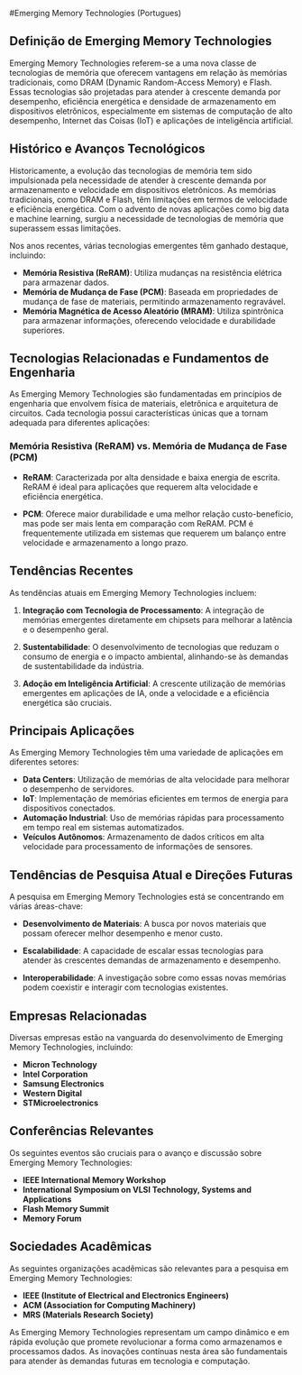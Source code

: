 #Emerging Memory Technologies (Portugues)

## Definição de Emerging Memory Technologies

Emerging Memory Technologies referem-se a uma nova classe de tecnologias de memória que oferecem vantagens em relação às memórias tradicionais, como DRAM (Dynamic Random-Access Memory) e Flash. Essas tecnologias são projetadas para atender à crescente demanda por desempenho, eficiência energética e densidade de armazenamento em dispositivos eletrônicos, especialmente em sistemas de computação de alto desempenho, Internet das Coisas (IoT) e aplicações de inteligência artificial.

## Histórico e Avanços Tecnológicos

Historicamente, a evolução das tecnologias de memória tem sido impulsionada pela necessidade de atender à crescente demanda por armazenamento e velocidade em dispositivos eletrônicos. As memórias tradicionais, como DRAM e Flash, têm limitações em termos de velocidade e eficiência energética. Com o advento de novas aplicações como big data e machine learning, surgiu a necessidade de tecnologias de memória que superassem essas limitações.

Nos anos recentes, várias tecnologias emergentes têm ganhado destaque, incluindo:

- **Memória Resistiva (ReRAM)**: Utiliza mudanças na resistência elétrica para armazenar dados.
- **Memória de Mudança de Fase (PCM)**: Baseada em propriedades de mudança de fase de materiais, permitindo armazenamento regravável.
- **Memória Magnética de Acesso Aleatório (MRAM)**: Utiliza spintrônica para armazenar informações, oferecendo velocidade e durabilidade superiores.

## Tecnologias Relacionadas e Fundamentos de Engenharia

As Emerging Memory Technologies são fundamentadas em princípios de engenharia que envolvem física de materiais, eletrônica e arquitetura de circuitos. Cada tecnologia possui características únicas que a tornam adequada para diferentes aplicações:

### Memória Resistiva (ReRAM) vs. Memória de Mudança de Fase (PCM)

- **ReRAM**: Caracterizada por alta densidade e baixa energia de escrita. ReRAM é ideal para aplicações que requerem alta velocidade e eficiência energética.
  
- **PCM**: Oferece maior durabilidade e uma melhor relação custo-benefício, mas pode ser mais lenta em comparação com ReRAM. PCM é frequentemente utilizada em sistemas que requerem um balanço entre velocidade e armazenamento a longo prazo.

## Tendências Recentes

As tendências atuais em Emerging Memory Technologies incluem:

1. **Integração com Tecnologia de Processamento**: A integração de memórias emergentes diretamente em chipsets para melhorar a latência e o desempenho geral.
  
2. **Sustentabilidade**: O desenvolvimento de tecnologias que reduzam o consumo de energia e o impacto ambiental, alinhando-se às demandas de sustentabilidade da indústria.

3. **Adoção em Inteligência Artificial**: A crescente utilização de memórias emergentes em aplicações de IA, onde a velocidade e a eficiência energética são cruciais.

## Principais Aplicações

As Emerging Memory Technologies têm uma variedade de aplicações em diferentes setores:

- **Data Centers**: Utilização de memórias de alta velocidade para melhorar o desempenho de servidores.
- **IoT**: Implementação de memórias eficientes em termos de energia para dispositivos conectados.
- **Automação Industrial**: Uso de memórias rápidas para processamento em tempo real em sistemas automatizados.
- **Veículos Autônomos**: Armazenamento de dados críticos em alta velocidade para processamento de informações de sensores.

## Tendências de Pesquisa Atual e Direções Futuras

A pesquisa em Emerging Memory Technologies está se concentrando em várias áreas-chave:

- **Desenvolvimento de Materiais**: A busca por novos materiais que possam oferecer melhor desempenho e menor custo.
  
- **Escalabilidade**: A capacidade de escalar essas tecnologias para atender às crescentes demandas de armazenamento e desempenho.

- **Interoperabilidade**: A investigação sobre como essas novas memórias podem coexistir e interagir com tecnologias existentes.

## Empresas Relacionadas

Diversas empresas estão na vanguarda do desenvolvimento de Emerging Memory Technologies, incluindo:

- **Micron Technology**
- **Intel Corporation**
- **Samsung Electronics**
- **Western Digital**
- **STMicroelectronics**

## Conferências Relevantes

Os seguintes eventos são cruciais para o avanço e discussão sobre Emerging Memory Technologies:

- **IEEE International Memory Workshop**
- **International Symposium on VLSI Technology, Systems and Applications**
- **Flash Memory Summit**
- **Memory Forum**

## Sociedades Acadêmicas

As seguintes organizações acadêmicas são relevantes para a pesquisa em Emerging Memory Technologies:

- **IEEE (Institute of Electrical and Electronics Engineers)**
- **ACM (Association for Computing Machinery)**
- **MRS (Materials Research Society)**

As Emerging Memory Technologies representam um campo dinâmico e em rápida evolução que promete revolucionar a forma como armazenamos e processamos dados. As inovações contínuas nesta área são fundamentais para atender às demandas futuras em tecnologia e computação.